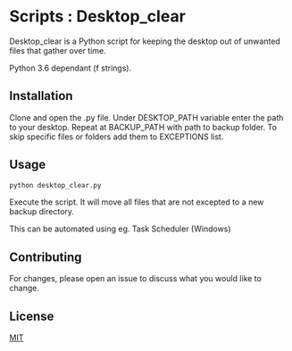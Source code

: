 # Scripts : Desktop_clear


Desktop_clear is a Python script for keeping the desktop out of unwanted files that gather over time.

Python 3.6 dependant (f strings).

## Installation

Clone and open the .py file.
Under DESKTOP_PATH variable enter the path to your desktop. Repeat at BACKUP_PATH with path to backup folder.
To skip specific files or folders add them to EXCEPTIONS list.

## Usage

```python
python desktop_clear.py
```
Execute the script. It will move all files that are not excepted to a new backup directory.

This can be automated using eg. Task Scheduler (Windows)

## Contributing
For changes, please open an issue to discuss what you would like to change.


## License
[MIT](https://choosealicense.com/licenses/mit/)
